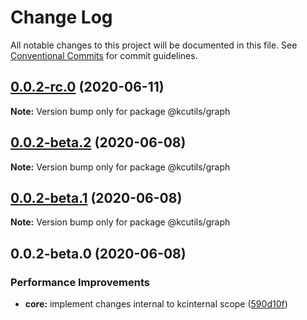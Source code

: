 # Change Log

All notable changes to this project will be documented in this file.
See [Conventional Commits](https://conventionalcommits.org) for commit guidelines.

## [0.0.2-rc.0](https://github.com/kamontat/kcutils/compare/@kcutils/graph@0.0.2-beta.2...@kcutils/graph@0.0.2-rc.0) (2020-06-11)

**Note:** Version bump only for package @kcutils/graph





## [0.0.2-beta.2](https://github.com/kamontat/kcutils/compare/@kcutils/graph@0.0.2-beta.1...@kcutils/graph@0.0.2-beta.2) (2020-06-08)

**Note:** Version bump only for package @kcutils/graph





## [0.0.2-beta.1](https://github.com/kamontat/kcutils/compare/@kcutils/graph@0.0.2-beta.0...@kcutils/graph@0.0.2-beta.1) (2020-06-08)

**Note:** Version bump only for package @kcutils/graph





## 0.0.2-beta.0 (2020-06-08)


### Performance Improvements

* **core:** implement changes internal to kcinternal scope ([590d10f](https://github.com/kamontat/kcutils/commit/590d10ff35d617e9964691b7a12d10f5b9170902))
